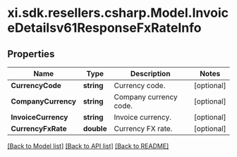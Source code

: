 # xi.sdk.resellers.csharp.Model.InvoiceDetailsv61ResponseFxRateInfo

## Properties

Name | Type | Description | Notes
------------ | ------------- | ------------- | -------------
**CurrencyCode** | **string** | Currency code. | [optional] 
**CompanyCurrency** | **string** | Company currency code. | [optional] 
**InvoiceCurrency** | **string** | Invoice currency. | [optional] 
**CurrencyFxRate** | **double** | Currency FX rate. | [optional] 

[[Back to Model list]](../README.md#documentation-for-models) [[Back to API list]](../README.md#documentation-for-api-endpoints) [[Back to README]](../README.md)

